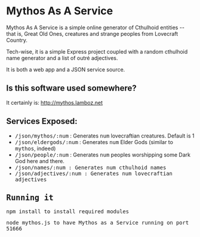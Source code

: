 Mythos As A Service
===================

Mythos As A Service is a simple online generator of Cthulhoid entities -- that is, 
Great Old Ones, creatures and strange peoples from Lovecraft Country. 

Tech-wise, it is a simple Express project coupled with a random cthulhoid name generator and 
a list of outré adjectives. 

It is both a web app and a JSON service source. 

Is this software used somewhere?
--------------------------------

It certainly is: http://mythos.lamboz.net

Services Exposed:
-----------------

* <tt>/json/mythos/:num</tt> : Generates <tt>num</tt> lovecraftian creatures. Default is 1
* <tt>/json/eldergods/:num</tt> : Generates <tt>num</tt> Elder Gods (similar to <tt>mythos</tt>, indeed)
* <tt>/json/people/:num</tt> : Generates <tt>num</tt> peoples worshipping some Dark God here and there. 
* <tt>/json/names/:num<tt> : Generates <tt>num</tt> cthulhoid names
* <tt>/json/adjectives/:num<tt> : Generates <tt>num</tt> lovecraftian adjectives

Running it
----------

<tt>npm install</tt> to install required modules

<tt>node mythos.js</tt> to have Mythos as a Service running on port 51666



